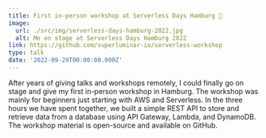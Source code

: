 ```yaml
---
title: First in-person workshop at Serverless Days Hamburg 🥳
image:
  url: ./src/img/serverless-days-hamburg-2022.jpg
  alt: Me on stage at Serverless Days Hamburg 2022
link: https://github.com/superluminar-io/serverless-workshop
type: talk
date: '2022-09-29T00:00:00.000Z'
---
```


After years of giving talks and workshops remotely, I could finally go on stage and give my first in-person workshop in Hamburg. The workshop was mainly for beginners just starting with AWS and Serverless. In the three hours we have spent together, we built a simple REST API to store and retrieve data from a database using API Gateway, Lambda, and DynamoDB. The workshop material is open-source and available on GitHub.

